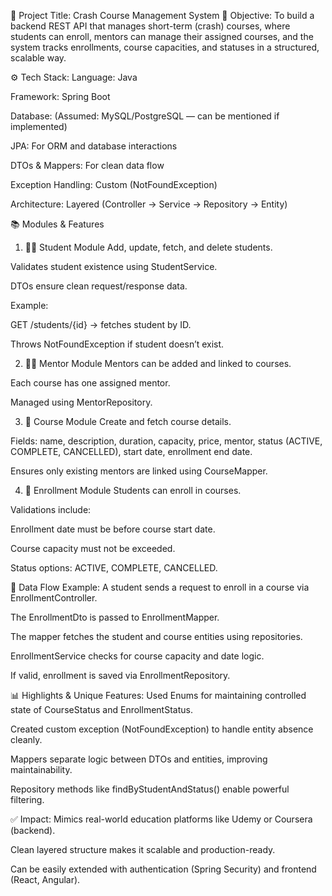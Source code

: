 🧩 Project Title: Crash Course Management System
🎯 Objective:
To build a backend REST API that manages short-term (crash) courses, where students can enroll, mentors can manage their assigned courses, and the system tracks enrollments, course capacities, and statuses in a structured, scalable way.

⚙️ Tech Stack:
Language: Java

Framework: Spring Boot

Database: (Assumed: MySQL/PostgreSQL — can be mentioned if implemented)

JPA: For ORM and database interactions

DTOs & Mappers: For clean data flow

Exception Handling: Custom (NotFoundException)

Architecture: Layered (Controller → Service → Repository → Entity)

📚 Modules & Features
1. 🧑‍🎓 Student Module
Add, update, fetch, and delete students.

Validates student existence using StudentService.

DTOs ensure clean request/response data.

Example:

GET /students/{id} → fetches student by ID.

Throws NotFoundException if student doesn’t exist.

2. 👨‍🏫 Mentor Module
Mentors can be added and linked to courses.

Each course has one assigned mentor.

Managed using MentorRepository.

3. 📘 Course Module
Create and fetch course details.

Fields: name, description, duration, capacity, price, mentor, status (ACTIVE, COMPLETE, CANCELLED), start date, enrollment end date.

Ensures only existing mentors are linked using CourseMapper.

4. 📝 Enrollment Module
Students can enroll in courses.

Validations include:

Enrollment date must be before course start date.

Course capacity must not be exceeded.

Status options: ACTIVE, COMPLETE, CANCELLED.

🔄 Data Flow Example:
A student sends a request to enroll in a course via EnrollmentController.

The EnrollmentDto is passed to EnrollmentMapper.

The mapper fetches the student and course entities using repositories.

EnrollmentService checks for course capacity and date logic.

If valid, enrollment is saved via EnrollmentRepository.

📊 Highlights & Unique Features:
Used Enums for maintaining controlled state of CourseStatus and EnrollmentStatus.

Created custom exception (NotFoundException) to handle entity absence cleanly.

Mappers separate logic between DTOs and entities, improving maintainability.

Repository methods like findByStudentAndStatus() enable powerful filtering.

✅ Impact:
Mimics real-world education platforms like Udemy or Coursera (backend).

Clean layered structure makes it scalable and production-ready.

Can be easily extended with authentication (Spring Security) and frontend (React, Angular).
